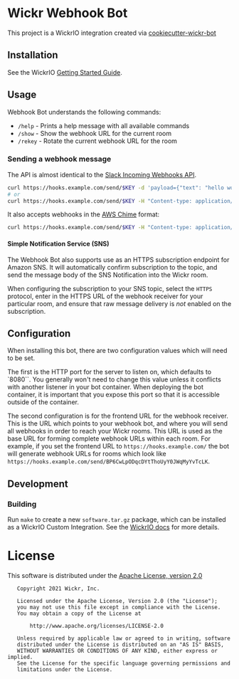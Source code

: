 # Wickr Webhook Bot

This project is a WickrIO integration created via [cookiecutter-wickr-bot](https://github.com/WickrInc/cookiecutter-wickr-bot)

## Installation

See the WickrIO [Getting Started Guide](https://wickrinc.github.io/wickrio-docs/#wickr-io-getting-started).

## Usage

Webhook Bot understands the following commands:

 - `/help` - Prints a help message with all available commands
 - `/show` - Show the webhook URL for the current room
 - `/rekey` - Rotate the current webhook URL for the room

### Sending a webhook message

The API is almost identical to the [Slack Incoming Webhooks API](https://api.slack.com/messaging/webhooks#posting_with_webhooks).

``` bash
curl https://hooks.example.com/send/$KEY -d 'payload={"text": "hello world"}'
# or
curl https://hooks.example.com/send/$KEY -H "Content-type: application/json" -d '{"text": "hello world"}'
```

It also accepts webhooks in the [AWS Chime](https://github.com/awsdocs/amazon-chime-developer-guide/blob/master/doc_source/webhooks.md) format:

``` bash
curl https://hooks.example.com/send/$KEY -H "Content-type: application/json" -d '{"Content": "hello world"}'
```

#### Simple Notification Service (SNS)

The Webhook Bot also supports use as an HTTPS subscription endpoint for Amazon SNS. It will automatically confirm subscription to the topic, and send the message body of the SNS Notification into the Wickr room. 

When configuring the subscription to your SNS topic, select the `HTTPS` protocol, enter in the HTTPS URL of the webhook receiver for your particular room, and ensure that raw message delivery is _not_ enabled on the subscription.

## Configuration

When installing this bot, there are two configuration values which will need to be set.

The first is the HTTP port for the server to listen on, which defaults to `8080``. You generally won't need to change this value unless it conflicts with another listener in your bot container. When deploying the bot container, it is important that you expose this port so that it is accessible outside of the container.

The second configuration is for the frontend URL for the webhook receiver. This is the URL which points to your webhook bot, and where you will send all webhooks in order to reach your Wickr rooms. This URL is used as the base URL for forming complete webhook URLs within each room. For example, if you set the frontend URL to `https://hooks.example.com/` the bot will generate webhook URLs for rooms which look like `https://hooks.example.com/send/BP6CwLpODqcDYtThoUyY0JWqMyYvTcLK`.

## Development

### Building

Run `make` to create a new `software.tar.gz` package, which can be installed as a WickrIO Custom Integration. See the [WickrIO docs](https://wickrinc.github.io/wickrio-docs/#developing-integrations-creating-an-integration-locally) for more details.

# License

This software is distributed under the [Apache License, version 2.0](https://www.apache.org/licenses/LICENSE-2.0.html)

```
   Copyright 2021 Wickr, Inc.

   Licensed under the Apache License, Version 2.0 (the "License");
   you may not use this file except in compliance with the License.
   You may obtain a copy of the License at

       http://www.apache.org/licenses/LICENSE-2.0

   Unless required by applicable law or agreed to in writing, software
   distributed under the License is distributed on an "AS IS" BASIS,
   WITHOUT WARRANTIES OR CONDITIONS OF ANY KIND, either express or implied.
   See the License for the specific language governing permissions and
   limitations under the License.
```
